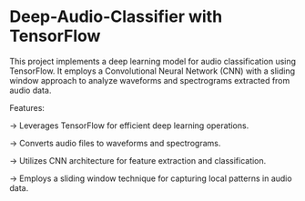 # Deep-Audio-Classifier with TensorFlow

This project implements a deep learning model for audio classification using TensorFlow. It employs a Convolutional Neural Network (CNN) with a sliding window approach to analyze waveforms and spectrograms extracted from audio data.

Features:

-> Leverages TensorFlow for efficient deep learning operations.

-> Converts audio files to waveforms and spectrograms.

-> Utilizes CNN architecture for feature extraction and classification.

-> Employs a sliding window technique for capturing local patterns in audio data.


